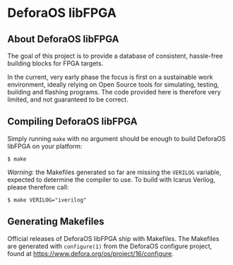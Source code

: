 DeforaOS libFPGA
================

About DeforaOS libFPGA
----------------------

The goal of this project is to provide a database of consistent, hassle-free
building blocks for FPGA targets.

In the current, very early phase the focus is first on a sustainable work
environment, ideally relying on Open Source tools for simulating, testing,
building and flashing programs. The code provided here is therefore very
limited, and not guaranteed to be correct.


Compiling DeforaOS libFPGA
--------------------------

Simply running `make` with no argument should be enough to build DeforaOS
libFPGA on your platform:

    $ make

_Warning_: the Makefiles generated so far are missing the `VERILOG` variable,
           expected to determine the compiler to use. To build with Icarus
           Verilog, please therefore call:

    $ make VERILOG="iverilog"


Generating Makefiles
--------------------

Official releases of DeforaOS libFPGA ship with Makefiles. The Makefiles are
generated with `configure(1)` from the DeforaOS configure project, found at
<https://www.defora.org/os/project/16/configure>.
